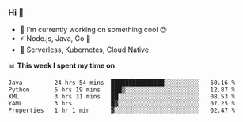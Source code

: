 ### Hi 👋

<!--
**nodejh/nodejh** is a ✨ _special_ ✨ repository because its `README.md` (this file) appears on your GitHub profile.

Here are some ideas to get you started:

- 🔭 I’m currently working on ...
- 🌱 I’m currently learning ...
- 👯 I’m looking to collaborate on ...
- 🤔 I’m looking for help with ...
- 💬 Ask me about ...
- 📫 How to reach me: ...
- 😄 Pronouns: ...
- ⚡ Fun fact: ...
-->

- 🔭 I’m currently working on something cool :wink:
- ⚡ Node.js, Java, Go :thought_balloon:
- 🤖 Serverless, Kubernetes, Cloud Native

📊 **This week I spent my time on**

<!--START_SECTION:waka-->
```text
Java         24 hrs 54 mins  ███████████████░░░░░░░░░░   60.16 % 
Python       5 hrs 19 mins   ███▒░░░░░░░░░░░░░░░░░░░░░   12.87 % 
XML          3 hrs 31 mins   ██░░░░░░░░░░░░░░░░░░░░░░░   08.53 % 
YAML         3 hrs           █▓░░░░░░░░░░░░░░░░░░░░░░░   07.25 % 
Properties   1 hr 1 min      ▓░░░░░░░░░░░░░░░░░░░░░░░░   02.47 % 
```
<!--END_SECTION:waka-->


<!--
:traffic_light: **Visitors**

![visitors](https://visitor-badge.glitch.me/badge?page_id=nodejh.nodejh)
-->
